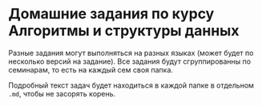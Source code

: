 # Домашние задания по курсу Алгоритмы и структуры данных

Разные задания могут выполняться на разных языках (может будет по несколько версий на задание). Все задания будут сгруппированны по семинарам, то есть на каждый сем своя папка.

Подробный текст задач будет находиться в каждой папке в отдельном `.md`, чтобы не засорять корень.
